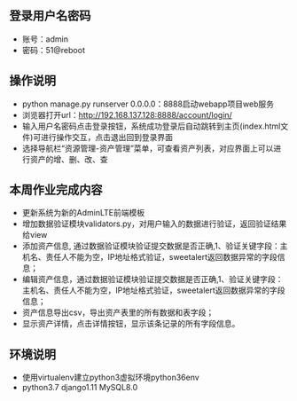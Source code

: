 ## 登录用户名密码
 - 账号：admin
 - 密码：51@reboot
 
## 操作说明
 - python manage.py runserver 0.0.0.0：8888启动webapp项目web服务
 - 浏览器打开url：http://192.168.137.128:8888/account/login/
 - 输入用户名密码点击登录按钮，系统成功登录后自动跳转到主页(index.html文件)可进行操作交互，点击退出回到登录界面
 - 选择导航栏“资源管理-资产管理”菜单，可查看资产列表，对应界面上可以进行资产的增、删、改、查
 
## 本周作业完成内容
 - 更新系统为新的AdminLTE前端模板
 - 增加数据验证模块validators.py，对用户输入的数据进行验证，返回验证结果给view
 - 添加资产信息, 通过数据验证模块验证提交数据是否正确,1、验证关键字段：主机名、责任人不能为空，IP地址格式验证，sweetalert返回数据异常的字段信息；
 - 编辑资产信息，通过数据验证模块验证提交数据是否正确,1、验证关键字段：主机名、责任人不能为空，IP地址格式验证，sweetalert返回数据异常的字段信息；
 - 资产信息导出csv，导出资产表里的所有数据和表字段；
 - 显示资产详情，点击详情按钮，显示该条记录的所有字段信息。
 
## 环境说明
 - 使用virtualenv建立python3虚拟环境python36env
 - python3.7 django1.11 MySQL8.0

